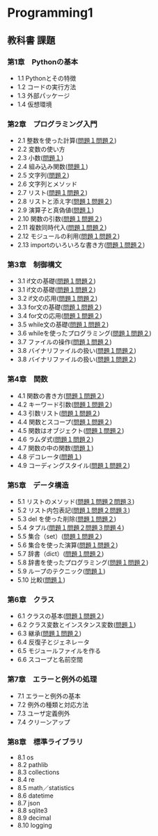 # Programming1
## 教科書 課題
### 第1章　Pythonの基本
* 1.1 Pythonとその特徴
* 1.2 コードの実行方法
* 1.3 外部パッケージ
* 1.4 仮想環境
### 第2章　プログラミング入門
* 2.1 整数を使った計算([問題１](CHAPTER02/2.1oparetor/Q2_1_1.py)[問題２](CHAPTER02/2.1oparetor/Q2_1_2.py))
* 2.2 変数の使い方
* 2.3 小数([問題１](CHAPTER02/2.3few/Q2_3_1.py))
* 2.4 組み込み関数([問題１](CHAPTER02/2.4/Q2_4_1.py))
* 2.5 文字列([問題２](CHAPTER02/2.5string/Q2_5_2.py))
* 2.6 文字列とメソッド
* 2.7 リスト([問題１](CHAPTER02/2.7list/Q2_7_1.py)[問題２](CHAPTER02/2.7list/Q2_7_2.py))
* 2.8 リストと添え字([問題１](CHAPTER02/2.8list_index/Q2_8_1.py)[問題２](CHAPTER02/2.8list_index/.py))
* 2.9 演算子と真偽値([問題１](CHAPTER02/2.9ope_boolean/Q2_9_1.py))
* 2.10 関数の引数([問題１](CHAPTER02/2.10Function_Arguments/Q2_10_1.py)[問題２](CHAPTER02/2.10Function_Arguments/Q2_10_2.py))     
* 2.11 複数同時代入([問題１](CHAPTER02/2.11SequenceUnpacking/Q2_11_1.py)[問題２](CHAPTER02/2.11SequenceUnpacking/Q2_11_2.py))
* 2.12 モジュールの利用([問題１](CHAPTER02/2.12Module/Q2_12_1.py)[問題２](CHAPTER02/2.12Module/Q2_12_2.py))
* 2.13 importのいろいろな書き方([問題１](CHAPTER02/2.13ImportDrow/Q2_13_1.py)[問題２](CHAPTER02/2.13ImportDrow/Q2_13_2.py))
### 第3章　制御構文
* 3.1 if文の基礎([問題１](CHAPTER03/3.1if_base/Q3_1_1.py)[問題２](CHAPTER03/3.2if_base/Q3_1_2.py))
* 3.1 if文の基礎([問題１](CHAPTER03/3.1if_base/Q3_1_1.py)[問題２](CHAPTER03/3.1if_base/Q3_1_2.py))
* 3.2 if文の応用([問題１](CHAPTER03/3.2if/Q3_2_1.py)[問題２](CHAPTER03/3.2if/Q3_2_2.py))
* 3.3 for文の基礎([問題１](CHAPTER03/3.3for_base/Q3_3_1.py)[問題２](CHAPTER03/3.3for_base/Q3_3_2.py))
* 3.4 for文の応用([問題１](CHAPTER03/3.4for/Q3_4_1.py)[問題２](CHAPTER03/3.4for/Q3_4_2.py))
* 3.5 while文の基礎([問題１](CHAPTER03/3.5while_base/Q3_5_1.py)[問題２](CHAPTER03/3.5while_base/Q3_5_2.py))
* 3.6 whileを使ったプログラミング([問題１](CHAPTER03/3.6while_program/Q3_6_1.py)[問題２](CHAPTER03/3.6while_program/Q3_6_2.py))
* 3.7 ファイルの操作([問題１](CHAPTER03/3.7UseFile/Q3_7_1.py)[問題２](CHAPTER03/3.7UseFile/Q3_7_2.py))
* 3.8 バイナリファイルの扱い([問題１](CHAPTER03/3.8BinaryFile/Q3_8_1.py)[問題２](CHAPTER03/3.8BinaryFile/Q3_8_2.py))
* 3.8 バイナリファイルの扱い([問題１](CHAPTER03/3.8BinaryFile/Q3_8_1.py)[問題２](CHAPTER03/3.8BinaryFile/Q3_8_1.py))
### 第4章　関数
* 4.1 関数の書き方([問題１](CHAPTER04/4.1/Q4_1_1.py)[問題２](CHAPTER04/4.1/Q4_1_2.py))
* 4.2 キーワード引数([問題１](CHAPTER04/4.2/Q4_2_1.py)[問題２](CHAPTER04/4.2/Q4_2_2.py))
* 4.3 引数リスト([問題１](CHAPTER04/4.3/Q4_3_1.py)[問題２](CHAPTER04/4.3/Q4_3_2.py))
* 4.4 関数とスコープ([問題１](CHAPTER04/4.4/Q4_4_1.py)[問題２](CHAPTER04/4.4/Q4_4_2.py))
* 4.5 関数はオブジェクト([問題１](CHAPTER04/4.5/Q4_5_1.py)[問題２](CHAPTER04/4.5/Q4_5_2.py))
* 4.6 ラムダ式([問題１](CHAPTER04/4.6/Q4_6_1.py)[問題２](CHAPTER04/4.6/Q4_6_2.py))
* 4.7 関数の中の関数([問題１](CHAPTER04/4.7/Q4_7_1.py))
* 4.8 デコレータ([問題１](CHAPTER04/4.8/Q4_8_1.py))
* 4.9 コーディングスタイル([問題１](CHAPTER04/4.9/Q4_9_1.py)[問題２](CHAPTER04/4.9/Q4_9_2.py))
### 第5章　データ構造
* 5.1 リストのメソッド([問題１](CHAPTER05/5.1/Q5_1_1.py)[問題２](CHAPTER05/5.1/Q5_1_2.py)[問題３](CHAPTER05/5.1/Q5_1_3.py))
* 5.2 リスト内包表記([問題１](CHAPTER05/5.2/Q5_2_1.py)[問題２](CHAPTEER05/5.2/Q5_2_2.py)[問題３](CHAPTER05/5.2/Q5_2_3.py))
* 5.3 del を使った削除([問題１](CHAPTER05/5.3/Q5_3_1.py)[問題２](CHAPTER05/5.3/Q5_3_2.py))
* 5.4 タプル([問題１](CHAPTER05/5.4/Q5_4_1.py)[問題２](CHAPTER05/5.4/Q5_4_2.py)[問題３](CHAPTER05/5.4/Q5_4_3.py)[問題４](CHAPTER05/5.4/Q5_4_4.py))
* 5.5 集合（set）([問題１](CHAPTER05/5.5/Q5_5_1.py)[問題２](CHAPTER05/5.5/Q5_5_2.py))
* 5.6 集合を使った演算([問題１](CHAPTER05/5.6/Q5_6_1.py)[問題２](CHAPTER05/5.6/Q5_6_2.py))
* 5.7 辞書（dict）([問題１](CHAPTER05/5.7/Q5_7_1.py)[問題２](CHAPTER05/5.7/Q5_7_2.py))
* 5.8 辞書を使ったプログラミング([問題１](CHAPTER05/5.8/Q5_8_1.py)[問題２](CHAPTER05/5.8/Q5_8_2.py))
* 5.9 ループのテクニック([問題１](CHAPTER05/5.9/Q5_9_1.py))
* 5.10 比較([問題１](CHAPTER05/5.10/Q5_10_1.py))
### 第6章　クラス
* 6.1 クラスの基本([問題１](CHAPTER06/6.1/Q6_1_1.py)[問題２](CHAPTER06/6.1/Q6_1_2.py))
* 6.2 クラス変数とインスタンス変数([問題１](CHAPTER06/6.2/Q6_2_1.py))
* 6.3 継承([問題１](CHAPTER06/6.3/Q6_3_1.py)[問題２](CHAPTER06/6.3/Q6_3_2.py))
* 6.4 反復子とジェネレータ
* 6.5 モジュールファイルを作る
* 6.6 スコープと名前空間
### 第7章　エラーと例外の処理
* 7.1 エラーと例外の基本
* 7.2 例外の種類と対応方法
* 7.3 ユーザ定義例外
* 7.4 クリーンアップ
### 第8章　標準ライブラリ
* 8.1 os
* 8.2 pathlib
* 8.3 collections
* 8.4 re
* 8.5 math／statistics
* 8.6 datetime
* 8.7 json
* 8.8 sqlite3
* 8.9 decimal
* 8.10 logging
